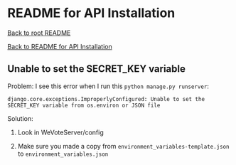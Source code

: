 # README for API Installation

[Back to root README](README.md)

[Back to README for API Installation](README_API_INSTALL.md)

## Unable to set the SECRET_KEY variable

Problem: I see this error when I run this `python manage.py runserver`:

    django.core.exceptions.ImproperlyConfigured: Unable to set the SECRET_KEY variable from os.environ or JSON file
    
Solution: 

1. Look in WeVoteServer/config

2. Make sure you made a copy from `environment_variables-template.json` to `environment_variables.json`
